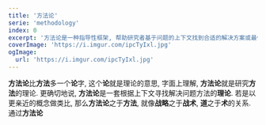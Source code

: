 ```yaml
---
title: '方法论'
serie: 'methodology'
index: 0
excerpt: '方法论是一种指导性框架, 帮助研究者基于问题的上下文找到合适的解决方案或最佳实践.'
coverImage: 'https://i.imgur.com/ipcTyIxl.jpg'
ogImage:
  url: 'https://i.imgur.com/ipcTyIxl.jpg'
---
```


**方法论**比**方法**多一个**论**字, 这个**论**就是理论的意思, 字面上理解, **方法论**就是研究**方法**的理论. 更确切地说, **方法论**是一套根据上下文寻找解决问题方法的**理论**. 若是以更亲近的概念做类比, 那么**方法论**之于**方法**, 就像**战略**之于**战术**, **道**之于**术**的关系. 通过**方法论**

